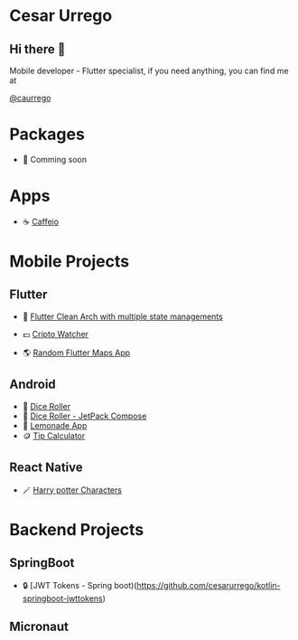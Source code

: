 # Cesar Urrego

## Hi there 👋

Mobile developer - Flutter specialist, if you need anything, you can find me at

[@caurrego](https://twitter.com/caurregoz)

# Packages

- 🔭 Comming soon

# Apps

- :coffee: [Caffeio](https://github.com/curregoz/caffeio-app)

# Mobile Projects

## Flutter

- :broom: [Flutter Clean Arch with multiple state managements](https://github.com/curregoz/bloc-clean-arch)

- :dollar: [Cripto Watcher](https://github.com/curregoz/crypto_watcher)

- :earth_americas: [Random Flutter Maps App](https://github.com/curregoz/flutter-maps)

## Android

- 🎱 [Dice Roller](https://github.com/cesarurrego/dice-roller)
- 🎱 [Dice Roller - JetPack Compose](https://github.com/cesarurrego/dice-roller-compose)
- 🍋 [Lemonade App](https://github.com/cesarurrego/lemonade-app)
- 🪙 [Tip Calculator](https://github.com/cesarurrego/tip-calculator)

## React Native

- 🪄 [Harry potter Characters](https://github.com/cesarurrego/harry-potter-react-native)

# Backend Projects

## SpringBoot

- 🔒 [JWT Tokens - Spring boot)(https://github.com/cesarurrego/kotlin-springboot-jwttokens)

## Micronaut

